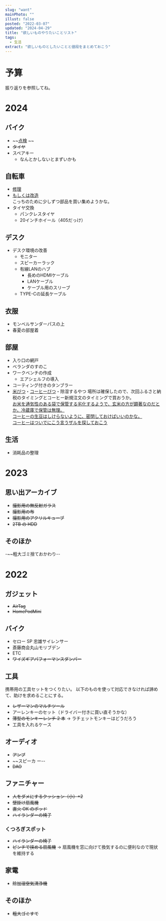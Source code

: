 ```yaml
---
slug: "want"
mainPhoto: ""
illust: false
posted: "2022-03-07"
updated: "2024-04-29"
title: "欲しいものやりたいことリスト"
tags:
  - 生活
extract: "欲しいものとしたいことと値段をまとめておこう"
---
```


# 予算

振り返りを参照してね。

# 2024

## バイク

- ~~[点検](https://www.redbaron.co.jp/service/inspection/) ~~
- ~~タイヤ~~
- スペアキー
  - なんとかしないとまずいかも

## 自転車

- [修理](https://www.cso.co.jp/partsshop/bd1.html)
- [もしくは改造](https://escaper3rx3air.blog.fc2.com/blog-entry-169.html)  
  こっちのために少しずつ部品を買い集めようかな。
- タイヤ交換
  - パンクレスタイヤ
  - 20インチホイール（405だっけ）

## デスク

- デスク環境の改善
  - モニター
  - スピーカーラック
  - 有線LANのハブ
    - 長めのHDMIケーブル
    - LANケーブル
    - ケーブル用のスリーブ
  - TYPE-Cの延長ケーブル

## 衣服

- モンベルサンダーパスの上
- 春夏の部屋着

## 部屋

- 入り口の網戸
- ベランダのすのこ
- ワークベンチの作成
  - エアシェルフの導入
- コーティング付きのタンブラー
- [米びつ](https://item.rakuten.co.jp/ienolabo/ielabo100562/)・[コーヒーびつ](https://item.rakuten.co.jp/ienolabo/ielabo100412/)・除湿するやつ
  場所は確保したので、次回ふるさと納税のタイミングとコーヒー新規注文のタイミングで買おうか。  
  [お米を通気性のある袋で保管する劣化するようで、玄米の方が顕著なのだとか。冷蔵庫で保管は無理。](https://cuebic.co.jp/your_select/kitchen-appliances/rs221)  
  [コーヒーの生豆はしけらないように、密閉しておけばいいのかな。](https://www.hagukumuhito.net/news/?mode=detail&article=873)  
   [コーヒーはついでにこう言うザルを探しておこう](https://www.google.com/search?q=%E5%9B%9B%E8%A7%92+%E3%81%96%E3%82%8B+%E6%B7%B1%E3%82%81&oq=%E5%9B%9B%E8%A7%92%E3%80%80%E3%81%96%E3%82%8B%E3%80%80%E6%B7%B1%E3%82%81&gs_lcrp=EgZjaHJvbWUyBggAEEUYOdIBCTE2NTQzajBqMagCALACAA&sourceid=chrome&ie=UTF-8#ip=1)
  

## 生活

- 消耗品の整理

# 2023

## 思い出アーカイブ

- ~~撮影用の無反射ガラス~~
- ~~撮影用の布~~
- ~~撮影用のアクリルキューブ~~
- ~~2TB の HDD~~

## そのほか

-~~粗大ゴミ捨ておかわり--

# 2022

## ガジェット

- ~~AirTag~~
- ~~HomePodMini~~

## バイク

- セロー SP 忠雄サイレンサー
- 斎藤商会丸山モリブデン
- ETC
- ~~ワイズギアパフォーマンスダンパー~~

## 工具

携帯用の工具セットをつくりたい。
以下のものを使って対応できなければ諦めて、助けを求めることにする。

- ~~レザーマンのマルチツール~~
- アーレンキーのセット（ドライバー付きに買い直そうかな）
- ~~薄型のモンキーレンチ 2 本~~
  → ラチェットモンキーはどうだろう
- 工具を入れるケース

## オーディオ

- ~~アンプ~~
- ~~スピーカ ー--
- ~~DAO~~

## ファニチャー

- ~~人をダメにするクッション（小）\*2~~
- ~~壁掛け扇風機~~
- ~~直火 OK のポッド~~
- ~~ハイランダーの椅子~~

### くつろぎスポット

- ~~ハイランダーの椅子~~
- ~~ピンチで挟める扇風機~~
  → 扇風機を窓に向けて換気するのに便利なので現状を維持する

## 家電

- ~~除加湿空気清浄機~~

## そのほか

- ~~粗大ゴミすて~~
